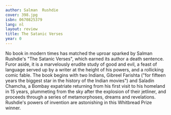 ```yaml
---
author: Salman  Rushdie
cover: 398.jpg
isbn: 0670825379
lang: nl
layout: review
title: The Satanic Verses
year: 0
---
```


No book in modern times has matched the uproar sparked by Salman Rushdie's "The Satanic Verses", which earned its author a death sentence. Furor aside, it is a marvelously erudite study of good and evil, a feast of language served up by a writer at the height of his powers, and a rollicking comic fable. The book begins with two Indians, Gibreel Farishta ("for fifteen years the biggest star in the history of the Indian movies") and Saladin Chamcha, a Bombay expatriate returning from his first visit to his homeland in 15 years, plummeting from the sky after the explosion of their jetliner, and proceeds through a series of metamorphoses, dreams and revelations. Rushdie's powers of invention are astonishing in this Whitbread Prize winner.

